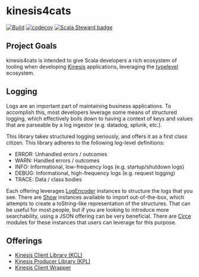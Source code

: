 # kinesis4cats

[![Build](https://github.com/etspaceman/kinesis4cats/actions/workflows/ci.yml/badge.svg)](https://github.com/etspaceman/kinesis4cats/actions/workflows/ci.yml)
[![codecov](https://codecov.io/gh/etspaceman/kinesis4cats/branch/main/graph/badge.svg?token=HSJWGQ8M2W)](https://codecov.io/gh/etspaceman/kinesis4cats)
[![Scala Steward badge](https://img.shields.io/badge/Scala_Steward-helping-blue.svg?style=flat&logo=data:image/png;base64,iVBORw0KGgoAAAANSUhEUgAAAA4AAAAQCAMAAAARSr4IAAAAVFBMVEUAAACHjojlOy5NWlrKzcYRKjGFjIbp293YycuLa3pYY2LSqql4f3pCUFTgSjNodYRmcXUsPD/NTTbjRS+2jomhgnzNc223cGvZS0HaSD0XLjbaSjElhIr+AAAAAXRSTlMAQObYZgAAAHlJREFUCNdNyosOwyAIhWHAQS1Vt7a77/3fcxxdmv0xwmckutAR1nkm4ggbyEcg/wWmlGLDAA3oL50xi6fk5ffZ3E2E3QfZDCcCN2YtbEWZt+Drc6u6rlqv7Uk0LdKqqr5rk2UCRXOk0vmQKGfc94nOJyQjouF9H/wCc9gECEYfONoAAAAASUVORK5CYII=)](https://scala-steward.org)

## Project Goals

kinesis4cats is intended to give Scala developers a rich ecosystem of tooling when developing [Kinesis](https://aws.amazon.com/kinesis/) applications, leveraging the [typelevel](https://typelevel.org/) ecosystem. 

## Logging

Logs are an important part of maintaining business applications. To accomplish this, most developers leverage some means of structured logging, which effectively boils down to having a context of keys and values that are parseable by a log ingestor (e.g. datadog, splunk, etc.).

This library takes structured logging seriously, and offers it as a first class citizen. This library adheres to the following log-level definitions:

- ERROR: Unhandled errors / outcomes
- WARN: Handled errors / outcomes
- INFO: Informational, low-frequency logs (e.g. startup/shutdown logs)
- DEBUG: Informational, high-frequency logs (e.g. request logging)
- TRACE: Data / class bodies

Each offering leverages [LogEncoder](https://github.com/etspaceman/kinesis4cats/shared/src/main/scala/kinesis4cats/logging/LogEncoder.scala) instances to structure the logs that you see. There are [Show](https://typelevel.org/cats/typeclasses/show.html) instances available to import out-of-the-box, which attempts to create a toString-like representation of the structures. That can be useful for most people, but if you are looking to introduce more searchability, using a JSON offering can be very beneficial. There are [Circe](https://circe.github.io/circe/) modules for these instances that users can leverage for this purpose.

## Offerings

- [Kinesis Client Library (KCL)](kcl/index.md)
- [Kinesis Producer Library (KPL)](kpl/index.md)
- [Kinesis Client Wrapper](client/index.md)
